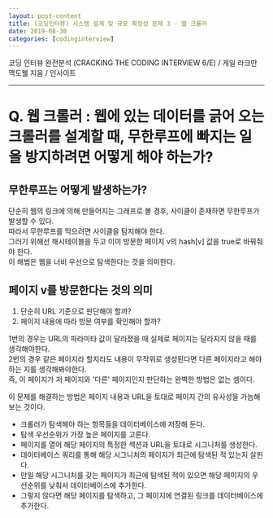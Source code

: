 ```yaml
---
layout: post-content
title: (코딩인터뷰) 시스템 설계 및 규모 확장성 문제 3 - 웹 크롤러
date: 2019-08-30
categories: [codinginterview]
---
```


코딩 인터뷰 완전분석 (CRACKING THE CODING INTERVIEW 6/E) / 게일 라크만 맥도웰 지음 / 인사이트

---

# Q. 웹 크롤러 : 웹에 있는 데이터를 긁어 오는 크롤러를 설계할 때, 무한루프에 빠지는 일을 방지하려면 어떻게 해야 하는가?

## 무한루프는 어떻게 발생하는가?

단순히 웹의 링크에 의해 만들어지는 그래프로 볼 경후, 사이클이 존재하면 무한루프가 발생할 수 있다.    
따라서 무한루프를 막으려면 사이클을 탐지해야 한다.    
그러기 위해선 해시테이블을 두고 이미 방문한 페이지 v의 hash[v] 값을 true로 바꿔줘야 한다.   
이 해법은 웹을 너비 우선으로 탐색한다는 것을 의미한다.

## 페이지 v를 방문한다는 것의 의미

1. 단순히 URL 기준으로 판단해야 할까?
2. 페이지 내용에 따라 방문 여부를 확인해야 할까?

1번의 경우는 URL의 파라미타 값이 달라졌을 때 실제로 페이지는 달라지지 않을 때를 생각해야한다.    
2번의 경우 같은 페이지라 할지라도 내용이 무작위로 생성된다면 다른 페이지라고 해야하는 지를 생각해봐야한다.    
즉, 이 페이지가 저 페이지와 '다른' 페이지인지 판단하는 완벽한 방법은 없는 셈이다.

이 문제를 해결하는 방법은 페이지 내용과 URL을 토대로 페이지 간의 유사성을 가늠해 보는 것이다.

* 크롤러가 탐색해야 하는 항목들을 데이터베이스에 저장해 둔다.
* 탐색 우선순위가 가장 높은 페이지를 고른다.
* 페이지를 열어 해당 페이지의 특정한 섹션과 URL을 토대로 시그니처를 생성한다.
* 데이터베이스 쿼리를 통해 해당 시그니처의 페이지가 최근에 탐색된 적 있는지 살핀다.
* 만일 해당 시그니처를 갖는 페이지가 최근에 탐색된 적이 있으면 해당 페이지의 우선순위를 낮춰서 데이터베이스에 추가한다.
* 그렇지 않다면 해당 페이지를 탐색하고, 그 페이지에 연결된 링크를 데이터베이스에 추가한다.
